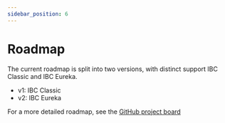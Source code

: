 ```yaml
---
sidebar_position: 6
---
```


# Roadmap

The current roadmap is split into two versions, with distinct support IBC Classic and IBC Eureka.

* v1: IBC Classic
* v2: IBC Eureka

For a more detailed roadmap, see the [GitHub project board](https://github.com/orgs/cosmos/projects/35)
